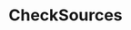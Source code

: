 # CheckSources

<include repo_url="https://github.com/foliant-docs/foliantcontrib.checksources.git" path="README.md" sethead="2" nohead="true"></include>
